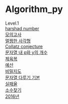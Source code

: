 # Algorithm_py
Level.1<br>
[harshad number](https://github.com/JJinTae/Algorithm_py/tree/main/Level1/harshad%20number)<br>
[모의고사](https://github.com/JJinTae/Algorithm_py/tree/main/Level1/%EB%AA%A8%EC%9D%98%EA%B3%A0%EC%82%AC)<br>
[멀쩡한 사각형](https://github.com/JJinTae/Algorithm_py/tree/main/Level1/%EB%A9%80%EC%A9%A1%ED%95%9C%20%EC%82%AC%EA%B0%81%ED%98%95)<br>
[Collatz conjecture](https://github.com/JJinTae/Algorithm_py/tree/main/Level1/Collatz%20conjecture)<br>
[문자열 내 p와 y의 개수](https://github.com/JJinTae/Algorithm_py/tree/main/Level1/%EB%AC%B8%EC%9E%90%EC%97%B4%20%EB%82%B4%20p%EC%99%80%20y%EC%9D%98%20%EA%B0%9C%EC%88%98)<br>
[체육복](https://github.com/JJinTae/Algorithm_py/tree/main/Level1/%EC%B2%B4%EC%9C%A1%EB%B3%B5)<br>
[예산](https://github.com/JJinTae/Algorithm_py/tree/main/Level1/%EC%98%88%EC%82%B0)<br>
[비밀지도](https://github.com/JJinTae/Algorithm_py/tree/main/Level1/%EB%B9%84%EB%B0%80%EC%A7%80%EB%8F%84)<br>
[문자열 다루기 기본](https://github.com/JJinTae/Algorithm_py/tree/main/Level1/%EB%AC%B8%EC%9E%90%EC%97%B4%20%EB%8B%A4%EB%A3%A8%EA%B8%B0%20%EA%B8%B0%EB%B3%B8)<br>
[실패율](https://github.com/JJinTae/Algorithm_py/tree/main/Level1/%EC%8B%A4%ED%8C%A8%EC%9C%A8)<br>
[소수찾기](https://github.com/JJinTae/Algorithm_py/tree/main/Level1/%EC%86%8C%EC%88%98%20%EC%B0%BE%EA%B8%B0)<br>
[2016년](https://github.com/JJinTae/Algorithm_py/tree/main/Level1/2016%EB%85%84)<br>
